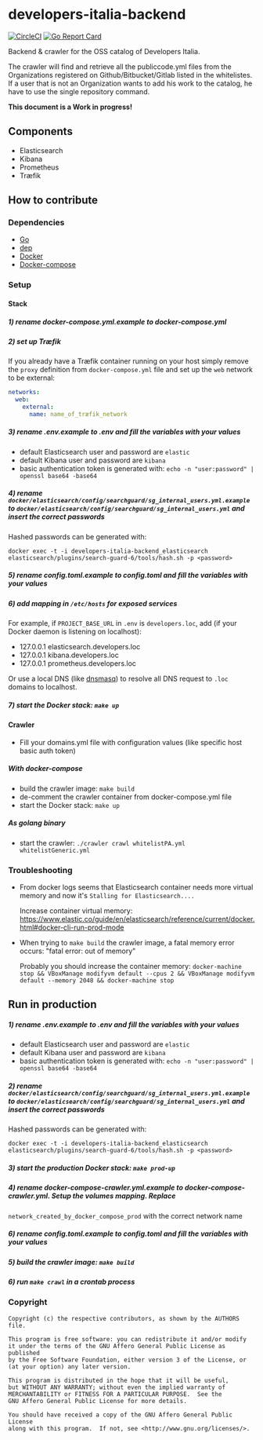# developers-italia-backend

[![CircleCI](https://circleci.com/gh/italia/developers-italia-backend/tree/master.svg?style=shield)](https://circleci.com/gh/italia/developers-italia-backend/tree/master)
[![Go Report Card](https://goreportcard.com/badge/github.com/italia/developers-italia-backend)](https://goreportcard.com/report/github.com/italia/developers-italia-backend)

Backend &amp; crawler for the OSS catalog of Developers Italia.

The crawler will find and retrieve all the publiccode.yml files from the Organizations registered on Github/Bitbucket/Gitlab listed in the whitelistes.
If a user that is not an Organization wants to add his work to the catalog, he have to use the single repository command.

**This document is a Work in progress!**

## Components

- Elasticsearch
- Kibana
- Prometheus
- Træfik

## How to contribute

### Dependencies

- [Go](https://golang.org/)
- [dep](https://github.com/golang/dep)
- [Docker](https://www.docker.com/)
- [Docker-compose](https://docs.docker.com/compose/)

### Setup

#### Stack

##### 1) rename docker-compose.yml.example to docker-compose.yml

##### 2) set up Træfik

If you already have a Træfik container running on your host simply remove the `proxy` definition from
`docker-compose.yml` file and set up the `web` network to be external:

```yaml
networks:
  web:
    external:
      name: name_of_træfik_network
```

##### 3) rename .env.example to .env and fill the variables with your values

- default Elasticsearch user and password are `elastic`
- default Kibana user and password are `kibana`
- basic authentication token is generated with: `echo -n "user:password" | openssl base64 -base64`

##### 4) rename `docker/elasticsearch/config/searchguard/sg_internal_users.yml.example` to `docker/elasticsearch/config/searchguard/sg_internal_users.yml` and insert the correct passwords

Hashed passwords can be generated with:

```
docker exec -t -i developers-italia-backend_elasticsearch elasticsearch/plugins/search-guard-6/tools/hash.sh -p <password>
```

##### 5) rename config.toml.example to config.toml and fill the variables with your values

##### 6) add mapping in `/etc/hosts` for exposed services

For example, if `PROJECT_BASE_URL` in `.env` is `developers.loc`, add (if your Docker daemon is listening on localhost):

- 127.0.0.1 elasticsearch.developers.loc
- 127.0.0.1 kibana.developers.loc
- 127.0.0.1 prometheus.developers.loc

Or use a local DNS (like [dnsmasq](https://en.wikipedia.org/wiki/Dnsmasq)) to resolve all DNS request to `.loc` domains
to localhost.

##### 7) start the Docker stack: `make up`

#### Crawler

- Fill your domains.yml file with configuration values (like specific host basic auth token)

##### With docker-compose

- build the crawler image: `make build`
- de-comment the crawler container from docker-compose.yml file
- start the Docker stack: `make up`

##### As golang binary

- start the crawler: `./crawler crawl whitelistPA.yml whitelistGeneric.yml`

### Troubleshooting

- From docker logs seems that Elasticsearch container needs more virtual memory and now it's `Stalling for Elasticsearch....`

  Increase container virtual memory: https://www.elastic.co/guide/en/elasticsearch/reference/current/docker.html#docker-cli-run-prod-mode

- When trying to `make build` the crawler image, a fatal memory error occurs: "fatal error: out of memory"

  Probably you should increase the container memory:
  `docker-machine stop && VBoxManage modifyvm default --cpus 2 && VBoxManage modifyvm default --memory 2048 && docker-machine stop`

## Run in production

##### 1) rename .env.example to .env and fill the variables with your values

- default Elasticsearch user and password are `elastic`
- default Kibana user and password are `kibana`
- basic authentication token is generated with: `echo -n "user:password" | openssl base64 -base64`

##### 2) rename `docker/elasticsearch/config/searchguard/sg_internal_users.yml.example` to `docker/elasticsearch/config/searchguard/sg_internal_users.yml` and insert the correct passwords

Hashed passwords can be generated with:

```
docker exec -t -i developers-italia-backend_elasticsearch elasticsearch/plugins/search-guard-6/tools/hash.sh -p <password>
```

##### 3) start the production Docker stack: `make prod-up`

##### 4) rename docker-compose-crawler.yml.example to docker-compose-crawler.yml. Setup the volumes mapping. Replace
`network_created_by_docker_compose_prod` with the correct network name

##### 6) rename config.toml.example to config.toml and fill the variables with your values

##### 5) build the crawler image: `make build`

##### 6) run `make crawl` in a crontab process

### Copyright

```
Copyright (c) the respective contributors, as shown by the AUTHORS file.

This program is free software: you can redistribute it and/or modify
it under the terms of the GNU Affero General Public License as published
by the Free Software Foundation, either version 3 of the License, or
(at your option) any later version.

This program is distributed in the hope that it will be useful,
but WITHOUT ANY WARRANTY; without even the implied warranty of
MERCHANTABILITY or FITNESS FOR A PARTICULAR PURPOSE.  See the
GNU Affero General Public License for more details.

You should have received a copy of the GNU Affero General Public License
along with this program.  If not, see <http://www.gnu.org/licenses/>.
```
